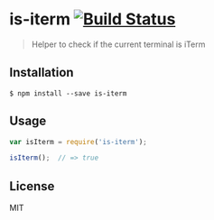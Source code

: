# is-iterm [![Build Status](https://secure.travis-ci.org/arthurvr/is-iterm.png?branch=master)](https://travis-ci.org/arthurvr/is-iterm)

> Helper to check if the current terminal is iTerm

## Installation

```
$ npm install --save is-iterm
```

## Usage

```javascript
var isIterm = require('is-iterm');

isIterm();  // => true
```

## License

MIT
